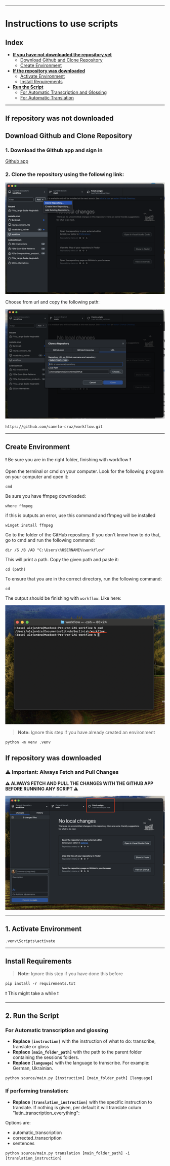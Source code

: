 
---

# Instructions to use scripts

## Index

- **[If you have not downloaded the repository yet](#if-repository-was-not-downloaded)**
  - [Download Github and Clone Repository](#download-github-and-clone-repository)
  - [Create Environment](#create-environment)
- **[If the repository was downloaded](#if-repository-was-downloaded)**
  - [Activate Environment](#1-activate-environment)
  - [Install Requirements](#install-requirements)
- **[Run the Script](#2-run-the-script)**
  - [For Automatic Transcription and Glossing](#for-automatic-transcription-and-glossing)
  - [For Automatic Translation](#if-performing-translation)

---

## If repository was not downloaded

## Download Github and Clone Repository

### 1. Download the Github app and sign in

[Github app](https://desktop.github.com/download/)

### 2. Clone the repository using the following link:

![Github app](images/github_app.png "app")

Choose from url and copy the following path:

![from url](images/from_url.png "url")

```
https://github.com/camelo-cruz/workflow.git
```

---

## Create Environment

:exclamation: Be sure you are in the right folder, finishing with workflow :exclamation:

Open the terminal or cmd on your computer. Look for the following program on your computer and open it:

```
cmd
```

Be sure you have ffmpeg downloaded:

```
where ffmpeg
```

if this is outputs an error, use this command and ffmpeg will be installed

```
winget install ffmpeg
```


Go to the folder of the GitHub repository. If you don't know how to do that, go to cmd and run the following command:

```
dir /S /B /AD "C:\Users\%USERNAME%\workflow"
```

This will print a path. Copy the given path and paste it:

```
cd (path)
```

To ensure that you are in the correct directory, run the following command:

```
cd
```

The output should be finishing with `workflow`. Like here:

![path](images/workflow_path.png "path")

> **Note:** Ignore this step if you have already created an environment

```
python -m venv .venv
```

## If repository was downloaded

### ⚠️ Important: Always Fetch and Pull Changes

**⚠️ ALWAYS FETCH AND PULL THE CHANGES WITH THE GITHUB APP BEFORE RUNNING ANY SCRIPT ⚠️**

![fetch](images/fetch.png "fetch")

---

## 1. Activate Environment

```
.venv\Scripts\activate
```

---

## Install Requirements

> **Note:** Ignore this step if you have done this before

```
pip install -r requirements.txt
```
:exclamation: This might take a while :exclamation:

---

## 2. Run the Script

### For Automatic transcription and glossing
- **Replace `[instruction]`** with the instruction of what to do: transcribe, translate or gloss 
- **Replace `[main_folder_path]`** with the path to the parent folder containing the sessions folders.
- **Replace `[language]`** with the language to transcribe. For example: German, Ukrainian.

```
python source/main.py [instruction] [main_folder_path] [language]
```

### If performing translation:

- **Replace `[translation_instruction]`** with the specific instruction to translate. If nothing is given, per default it will translate colum "latin_transcription_everything":

Options are:
  - automatic_transcription
  - corrected_transcription
  - sentences

```
python source/main.py translation [main_folder_path] -i [translation_instruction]
```